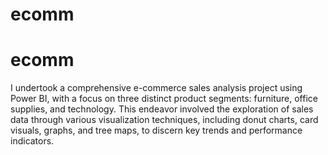 # ecomm
# ecomm
I undertook a comprehensive e-commerce sales analysis project using Power BI, with a focus on three distinct product segments: furniture, office
supplies, and technology. This endeavor involved the exploration of sales data through various visualization techniques, including donut charts,
card visuals, graphs, and tree maps, to discern key trends and performance indicators.
